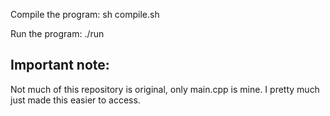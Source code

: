 Compile the program: sh compile.sh

Run the program: ./run

## Important note:

Not much of this repository is original, only main.cpp is mine. I pretty much just made this easier to access.
